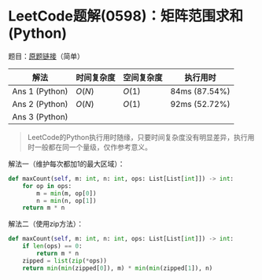 # LeetCode题解(0598)：矩阵范围求和(Python)

题目：[原题链接](https://leetcode-cn.com/problems/range-addition-ii/)（简单）

| 解法           | 时间复杂度 | 空间复杂度 | 执行用时      |
| -------------- | ---------- | ---------- | ------------- |
| Ans 1 (Python) | $O(N)$     | $O(1)$     | 84ms (87.54%) |
| Ans 2 (Python) | $O(N)$     | $O(1)$     | 92ms (52.72%) |
| Ans 3 (Python) |            |            |               |

>  LeetCode的Python执行用时随缘，只要时间复杂度没有明显差异，执行用时一般都在同一个量级，仅作参考意义。

解法一（维护每次都加1的最大区域）：

```python
def maxCount(self, m: int, n: int, ops: List[List[int]]) -> int:
    for op in ops:
        m = min(m, op[0])
        n = min(n, op[1])
    return m * n
```

解法二（使用zip方法）：

```python
def maxCount(self, m: int, n: int, ops: List[List[int]]) -> int:
    if len(ops) == 0:
        return m * n
    zipped = list(zip(*ops))
    return min(min(zipped[0]), m) * min(min(zipped[1]), n)
```